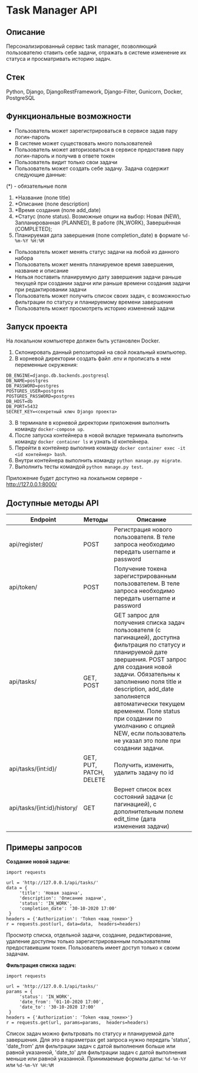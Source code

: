 # Task Manager API
## Описание
Персонализированный сервис task manager, позволяющий пользователю ставить себе задачи, отражать в системе изменение их статуса и просматривать историю задач.

## Стек
Python, Django, DjangoRestFramework, Django-Filter, Gunicorn, Docker, PostgreSQL

## Функциональные возможности
- Пользователь может зарегистрироваться в сервисе задав пару логин-пароль
- В системе может существовать много пользователей
- Пользователь может авторизоваться в сервисе предоставив пару логин-пароль и получив в ответе токен
- Пользователь видит только свои задачи
- Пользователь может создать себе задачу. Задача содержит следующие данные:

(*) - обязательные поля

  1. *Название (поле title)
  2. *Описание (поле description)
  3. *Время создания (поле add_date)
  4. *Статус (поле status). Возможные опции на выбор: Новая (NEW), Запланированная (PLANNED), В работе (IN_WORK), Завершённая (COMPLETED);
  5. Планируемая дата завершения (поле completion_date) в формате `%d-%m-%Y %H:%M`

- Пользователь может менять статус задачи на любой из данного набора
- Пользователь может менять планируемое время завершения, название и описание
- Нельзя поставить планируемую дату завершения задачи раньше текущей при создании задачи или раньше времени создания задачи при редактировании задачи
- Пользователь может получить список своих задач, с возможностью фильтрации по статусу и планируемому времени завершения
- Пользователь может просмотреть историю изменений задачи

## Запуск проекта
На локальном компьютере должен быть установлен Docker.

1. Склонировать данный репозиторий на свой локальный компьютер.
2. В корневой директории создать файл .env и прописать в нем переменные окружения:
```
DB_ENGINE=django.db.backends.postgresql
DB_NAME=postgres
DB_PASSWORD=postgres
POSTGRES_USER=postgres
POSTGRES_PASSWORD=postgres
DB_HOST=db
DB_PORT=5432
SECRET_KEY=<секретный ключ Django проекта>
```
3. В терминале в корневой директории приложения выполнить команду `docker-compose up`.
4. После запуска контейнера в новой вкладке терминала выполнить команду `docker container ls` и узнать id контейнера.
5. Перейти в контейнер выполнив команду `docker container exec -it <id контейнер> bash`.
6. Внутри контейнера выполнить команду `python manage.py migrate`.
7. Выполнить тесты командой `python manage.py test`.

Приложение будет доступно на локальном сервере - http://127.0.0.1:8000/

## Доступные методы API

Endpoint | Методы | Описание
------------ | ------------- | -------------
api/register/ | POST | Регистрация нового пользователя. В теле запроса необходимо передать username и password
api/token/ | POST | Получение токена зарегистрированным пользователем. В теле запроса необходимо передать username и password
api/tasks/ | GET, POST | GET запрос для получения списка задач пользователя (с пагинацией), доступна фильтрация по статусу и планируемой дате звершения. POST запрос для создания новой задачи. Обязательны к заполнению поля title и description, add_date заполняется автоматически текущем временем. Поле status при создании по умолчанию с опцией NEW, если пользователь не указал это поле при создании задачи.
api/tasks/{int:id}/ | GET, PUT, PATCH, DELETE | Получить, изменить, удалить задачу по id
api/tasks/{int:id}/history/ | GET | Вернет список всех состояний задачи (с пагинацией), с дополнительным полем edit_time (дата изменения задачи)

## Примеры запросов
**Создание новой задачи:**
```
import requests
 
url = 'http://127.0.0.1/api/tasks/'
data = {
     'title': 'Новая задача',
     'description': 'Описание задачи',
     'status': 'IN_WORK',
     'completion_date': '30-10-2020 17:00'
 }
headers = {'Authorization': 'Token <ваш_токен>'}
r = requests.post(url, data=data,  headers=headers)
```
Просмотр списка, отдельной задачи, создание, редактирование, удаление доступны только зарегистрированным пользователям предоставившим токен. Пользователь имеет доступ только к своим задачам.

**Фильтрация списка задач:**
```
import requests
 
url = 'http://127.0.0.1/api/tasks/'
params = {
     'status': 'IN_WORK',
     'date_from': '01-10-2020 17:00',
     'date_to': '30-10-2020 17:00'
 }
headers = {'Authorization': 'Token <ваш_токен>'}
r = requests.get(url, params=params,  headers=headers)
```
Список задач можно фильтровать по статусу и планируемой дате завершения. Для это в параметрах get запроса нужно передать 'status', 'date_from' для фильтрации задач с датой выполнения больше или равной указанной, 'date_to' для фильтрации задач с датой выполнения меньше или равной указанной. Принимаемые форматы даты: `%d-%m-%Y` или `%d-%m-%Y %H:%M`
